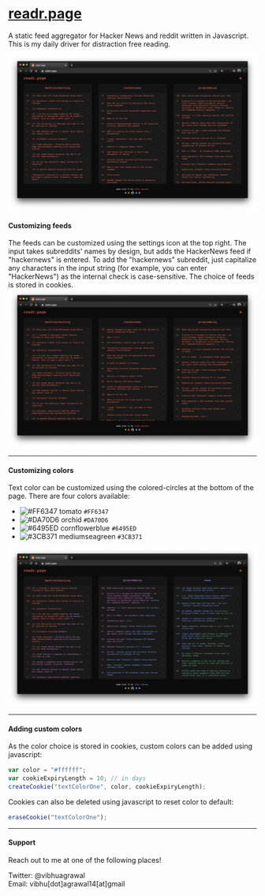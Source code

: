 # [readr.page](https://readr.page)
A static feed aggregator for Hacker News and reddit written in Javascript. This is my daily driver for distraction free reading.

![](documentation/image-1.png)
  
 
 #### Customizing feeds
 
The feeds can be customized using the settings icon at the top right. The input takes subreddits' names by design, but adds the HackerNews feed if "hackernews" is entered. To add the "hackernews" subreddit, just capitalize any characters in the input string (for example, you can enter "HackerNews") as the internal check is case-sensitive. The choice of feeds is stored in cookies.
![feed selector](documentation/feed.gif)
 
---

 #### Customizing colors
 
Text color can be customized using the colored-circles at the bottom of the page. There are four colors available:
* ![#FF6347](https://placehold.it/15/FF6347/000000?text=+) tomato `#FF6347`
* ![#DA70D6](https://placehold.it/15/DA70D6/000000?text=+) orchid `#DA70D6`
* ![#6495ED](https://placehold.it/15/6495ED/000000?text=+) cornflowerblue `#6495ED`
* ![#3CB371](https://placehold.it/15/3CB371/000000?text=+) mediumseagreen `#3CB371`

![Color options](documentation/colors.png)
 
---


 #### Adding custom colors
 
 As the color choice is stored in cookies, custom colors can be added using javascript:
 
 ```javascript
var color = "#ffffff";
var cookieExpiryLength = 10; // in days
createCookie("textColorOne", color, cookieExpiryLength);
```

Cookies can also be deleted using javascript to reset color to default:
 ```javascript
eraseCookie("textColorOne");
```
 
---

#### Support 
Reach out to me at one of the following places!  
  
Twitter: @vibhuagrawal  
Email: vibhu[dot]agrawal14[at]gmail  

